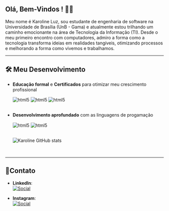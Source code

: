 
## Olá, Bem-Vindos !  👋🏾

Meu nome é Karoline Luz, sou estudante de engenharia de software na Universidade de Brasília (UnB - Gama) e atualmente estou trilhando um caminho emocionante na área de Tecnologia da Informação (TI). Desde o meu primeiro encontro com computadores, admiro a forma como a tecnologia transforma ideias em realidades tangíveis, otimizando processos e melhorando a forma como vivemos e trabalhamos.
***
## 🛠️ Meu Desenvolvimento

- **Educação formal** e **Certificados** para otimizar meu crescimento profissional  

    <div>
    <img align="center" alt= "html5" src="https://img.shields.io/badge/Udemy-EC5252?style=for-the-badge&logo=Udemy&logoColor=white"
        />  
     <img align="center" alt= "html5" src="https://img.shields.io/badge/Duolingo-58CC02?style=for-the-badge&logo=Duolingo&logoColor=white"
    /> <img align="center" alt= "html5" src="https://img.shields.io/badge/Khan%20Academy-14BF96?style=for-the-badge&logo=Khan%20Academy&logoColor=white"
    />
    </div> <br>


- **Desenvolvimento aprofundado** com as linguagens de progamação 

    <img align="center" alt= "html5" src="https://img.shields.io/badge/C-00599C?style=for-the-badge&logo=c&logoColor=white"  
    />
     <img align="center" alt= "html5" src="https://img.shields.io/badge/Java-ED8B00?style=for-the-badge&logo=openjdk&logoColor=white"  
    />  
    <br>
  
    ![Karoline GitHub stats](https://github-readme-stats.vercel.app/api?username=KarolineLuz&show_icons=true&theme=onedark)

<br>


---
## 🤝Contato

- **LinkedIn**:      
[![Social](https://img.shields.io/badge/LinkedIn-0077B5?style=for-the-badge&logo=linkedin&logoColor=white)](https://www.linkedin.com/in/karol-luz-86603622b/)

- **Instagram**:      
[![Social](https://img.shields.io/badge/Instagram-E4405F?style=for-the-badge&logo=instagram&logoColor=white)](https://www.instagram.com/karolzinha320/)


